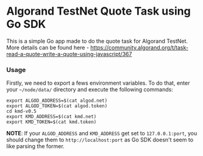 # Algorand TestNet Quote Task using Go SDK

This is a simple Go app made to do the quote task for Algorand TestNet. More details can be found here - https://community.algorand.org/t/task-read-a-quote-write-a-quote-using-javascript/367

### Usage

Firstly, we need to export a fews environment variables. To do that, enter your `~/node/data/` directory and execute the following commands:

```
export ALGOD_ADDRESS=$(cat algod.net)
export ALGOD_TOKEN=$(cat algod.token)
cd kmd-v0.5
export KMD_ADDRESS=$(cat kmd.net)
export KMD_TOKEN=$(cat kmd.token)
```

**NOTE**: If your `ALGOD_ADDRESS` and `KMD_ADDRESS` get set to `127.0.0.1:port`, you should change them to `http://localhost:port` as Go SDK doesn't seem to like parsing the former.
